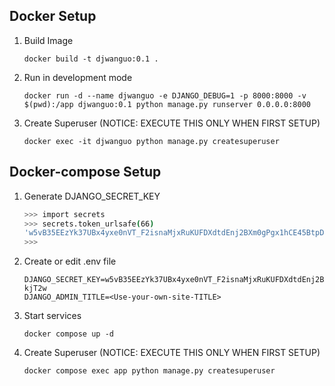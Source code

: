 ## Docker Setup

1. Build Image

    `docker build -t djwanguo:0.1 .`

2. Run in development mode

    `docker run -d --name djwanguo -e DJANGO_DEBUG=1 -p 8000:8000 -v $(pwd):/app djwanguo:0.1 python manage.py runserver 0.0.0.0:8000`

3. Create Superuser (NOTICE: EXECUTE THIS ONLY WHEN FIRST SETUP)

    `docker exec -it djwanguo python manage.py createsuperuser`


## Docker-compose Setup

1. Generate DJANGO_SECRET_KEY

    ```bash
    >>> import secrets
    >>> secrets.token_urlsafe(66)
    'w5vB35EEzYk37UBx4yxe0nVT_F2isnaMjxRuKUFDXdtdEnj2BXm0gPgx1hCE45BtpDSMDs26PhjIJjXPxQ-kjT2w'
    >>>
    ```

2. Create or edit .env file

    ```
    DJANGO_SECRET_KEY=w5vB35EEzYk37UBx4yxe0nVT_F2isnaMjxRuKUFDXdtdEnj2BXm0gPgx1hCE45BtpDSMDs26PhjIJjXPxQ-kjT2w
    DJANGO_ADMIN_TITLE=<Use-your-own-site-TITLE>
    ```

3. Start services

    `docker compose up -d`

4. Create Superuser (NOTICE: EXECUTE THIS ONLY WHEN FIRST SETUP)

    `docker compose exec app python manage.py createsuperuser`
